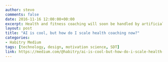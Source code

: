 ```yaml
---
author: stevo
comments: false
date: 2016-11-16 12:00:00+00:00
excerpt: Health and fitness coaching will soon be handled by artificial intelligence, but how does health coaching scale now?
layout: post
title: "AI is cool, but how do I scale health coaching now?"
categories:
- Habitry Medium
tags: [technology, design, motivation science, SDT]
link: https://medium.com/@habitry/ai-is-cool-but-how-do-i-scale-health-coaching-now-7b2234547dc0
---
```

